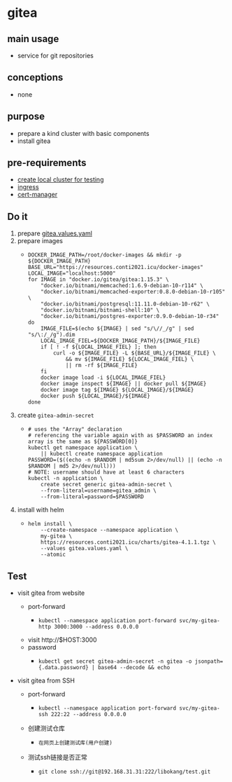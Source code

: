 # gitea

## main usage

* service for git repositories

## conceptions

* none

## purpose

* prepare a kind cluster with basic components
* install gitea

## pre-requirements
* [create local cluster for testing](../local.cluster.for.testing.md)
* [ingress](../basic/ingress.nginx.md)
* [cert-manager](../basic/cert.manager.md)

## Do it
1. prepare [gitea.values.yaml](docs/gitea/gitea.values.yaml.md)
2. prepare images
    * ```shell
      DOCKER_IMAGE_PATH=/root/docker-images && mkdir -p ${DOCKER_IMAGE_PATH}
      BASE_URL="https://resources.conti2021.icu/docker-images"
      LOCAL_IMAGE="localhost:5000"
      for IMAGE in "docker.io/gitea/gitea:1.15.3" \
          "docker.io/bitnami/memcached:1.6.9-debian-10-r114" \
          "docker.io/bitnami/memcached-exporter:0.8.0-debian-10-r105" \
          "docker.io/bitnami/postgresql:11.11.0-debian-10-r62" \
          "docker.io/bitnami/bitnami-shell:10" \
          "docker.io/bitnami/postgres-exporter:0.9.0-debian-10-r34" 
      do
          IMAGE_FILE=$(echo ${IMAGE} | sed "s/\//_/g" | sed "s/\:/_/g").dim
          LOCAL_IMAGE_FIEL=${DOCKER_IMAGE_PATH}/${IMAGE_FILE}
          if [ ! -f ${LOCAL_IMAGE_FIEL} ]; then
              curl -o ${IMAGE_FILE} -L ${BASE_URL}/${IMAGE_FILE} \
                  && mv ${IMAGE_FILE} ${LOCAL_IMAGE_FIEL} \
                  || rm -rf ${IMAGE_FILE}
          fi
          docker image load -i ${LOCAL_IMAGE_FIEL}
          docker image inspect ${IMAGE} || docker pull ${IMAGE}
          docker image tag ${IMAGE} ${LOCAL_IMAGE}/${IMAGE}
          docker push ${LOCAL_IMAGE}/${IMAGE}
      done
      ```
3. create `gitea-admin-secret`
    * ```shell
      # uses the "Array" declaration
      # referencing the variable again with as $PASSWORD an index array is the same as ${PASSWORD[0]}
      kubectl get namespace application \
          || kubectl create namespace application
      PASSWORD=($((echo -n $RANDOM | md5sum 2>/dev/null) || (echo -n $RANDOM | md5 2>/dev/null)))
      # NOTE: username should have at least 6 characters
      kubectl -n application \
          create secret generic gitea-admin-secret \
          --from-literal=username=gitea_admin \
          --from-literal=password=$PASSWORD
      ```
4. install with helm
    * ```shell
      helm install \
          --create-namespace --namespace application \
          my-gitea \
          https://resources.conti2021.icu/charts/gitea-4.1.1.tgz \
          --values gitea.values.yaml \
          --atomic
      ```

## Test
* visit gitea from website
    * port-forward
        + ```shell
          kubectl --namespace application port-forward svc/my-gitea-http 3000:3000 --address 0.0.0.0
          ```
    * visit http://$HOST:3000
    * password
        + ```shell
          kubectl get secret gitea-admin-secret -n gitea -o jsonpath={.data.password} | base64 --decode && echo
          ```

* visit gitea from SSH
    * port-forward
        + ```shell
          kubectl --namespace application port-forward svc/my-gitea-ssh 222:22 --address 0.0.0.0
          ```
    * 创建测试仓库
        * ```tex
          在网页上创建测试库(用户创建)
          ```
    + 测试ssh链接是否正常
        * ```shell
          git clone ssh://git@192.168.31.31:222/libokang/test.git
          ```